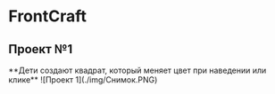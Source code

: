 <h1>FrontCraft</h1>
<h2>Проект №1</h2>
**Дети создают квадрат, который меняет цвет при наведении или клике**
![Проект 1](./img/Снимок.PNG)

